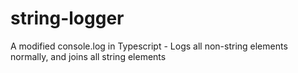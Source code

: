 # string-logger
A modified console.log in Typescript - Logs all non-string elements normally, and joins all string elements
